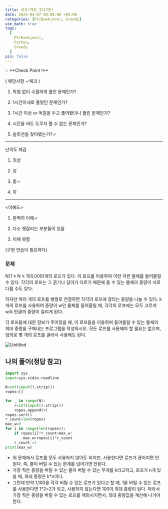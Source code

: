 ```yaml
---
title: 로프(백준 2217번)
date: 2024-04-07 00:00:00 +09:00
categories: [PS(Baekjoon), Greedy]
use_math: true
tags:
  [
    PS(Baekjoon),
    Python,
    Greedy
  ]
pin: false
---
```


<aside>
💡 **Check Point !**

( 해당사항 ✓체크 )

1. 막힘 없이 수월하게 풀린 문제인가?

2. 1시간이내로 풀렸던 문제인가?

3. 1시간 이상 or 며칠을 두고 풀어봤더니 풀린 문제인가?

4. 시간을 써도 도무지 풀 수 없는 문제인가?

5. 솔루션을 찾아봤는가?✓

---

난이도 체감

1. 최상

2. 상

3. 중✓

4. 하

---

<이해도>

1. 완벽히 이해✓

2. 다소 헷갈리는 부분들이 있음

3. 이해 못함

(구현 연습이 필요하다)

</aside>

### 문제

N(1 ≤ N ≤ 100,000)개의 로프가 있다. 이 로프를 이용하여 이런 저런 물체를 들어올릴 수 있다. 각각의 로프는 그 굵기나 길이가 다르기 때문에 들 수 있는 물체의 중량이 서로 다를 수도 있다.

하지만 여러 개의 로프를 병렬로 연결하면 각각의 로프에 걸리는 중량을 나눌 수 있다. k개의 로프를 사용하여 중량이 w인 물체를 들어올릴 때, 각각의 로프에는 모두 고르게 w/k 만큼의 중량이 걸리게 된다.

각 로프들에 대한 정보가 주어졌을 때, 이 로프들을 이용하여 들어올릴 수 있는 물체의 최대 중량을 구해내는 프로그램을 작성하시오. 모든 로프를 사용해야 할 필요는 없으며, 임의로 몇 개의 로프를 골라서 사용해도 된다.

![Untitled](https://github.com/gihuni99/gihuni99.github.io/assets/90080065/691a5b7c-60f9-4e01-a6c0-22648e5d08cc)


## 나의 풀이(정답 참고)

```python
import sys
input=sys.stdin.readline

N=int(input().strip())
ropes=[]

for _ in range(N):
    r=int(input().strip())
    ropes.append(r)
ropes.sort()
r_count=len(ropes)
max_w=0
for i in range(len(ropes)):
    if ropes[i]*r_count>max_w:
        max_w=ropes[i]*r_count
    r_count-=1
print(max_w)
```

- 위 문제에서 로프를 모두 사용하지 않아도 되지만, 사용한다면 로프가 끊어지면 안된다. 즉, 줄이 버틸 수 있는 한계를 넘어가면 안된다.
- 가장 작은 중량을 버틸 수 있는 줄이 버틸 수 있는 무게를 k라고하고, 로프가 n개 있을 때, 최대 중량은 k*n이다.
- 그런데 만약 1,100을 각각 버틸 수 있는 로프가 있다고 할 때, 1을 버틸 수 있는 로프를 사용한다면 1*2=2가 되고, 사용하지 않는다면 100이 최대 중량이 된다. 따라서 가장 작은 중량을 버틸 수 있는 로프를 제외시키면서, 최대 중량값을 계산해 나가야 한다.